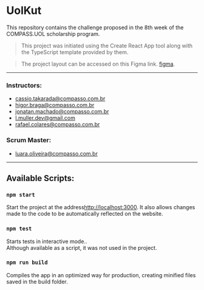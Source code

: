 # UolKut

This repository contains the challenge proposed in the 8th week of the COMPASS.UOL scholarship program.


> This project was initiated using the Create React App tool along with the TypeScript template provided by them.


>The project layout can be accessed on this Figma link. [figma](https://www.figma.com/file/I0Hp1SugsgzkAxqnj38WYc/Desafio-VIII---UolKut?node-id=2001%3A10&mode=dev).

---

### **Instructors**:

- [cassio.takarada@compasso.com.br](mailto:cassio.takarada@compasso.com.br)
- [higor.braga@compasso.com.br](mailto:higor.braga@compasso.com.br)
- [jonatan.machado@compasso.com.br](mailto:jonatan.machado@compasso.com.br)
- [l.muller.dev@gmail.com](mailto:l.muller.dev@gmail.com)
- [rafael.colares@compasso.com.br](mailto:rafael.colares@compasso.com.br)

### **Scrum Master**:

- [luara.oliveira@compasso.com.br](mailto:luara.oliveira@compasso.com.br)

---

## Available Scripts:

### `npm start`

Start the project at the address[http://localhost:3000](http://localhost:3000).
It also allows changes made to the code to be automatically reflected on the website.

### `npm test`

Starts tests in interactive mode..\
Although available as a script, it was not used in the project.

### `npm run build`

Compiles the app in an optimized way for production, creating minified files saved in the build folder.
